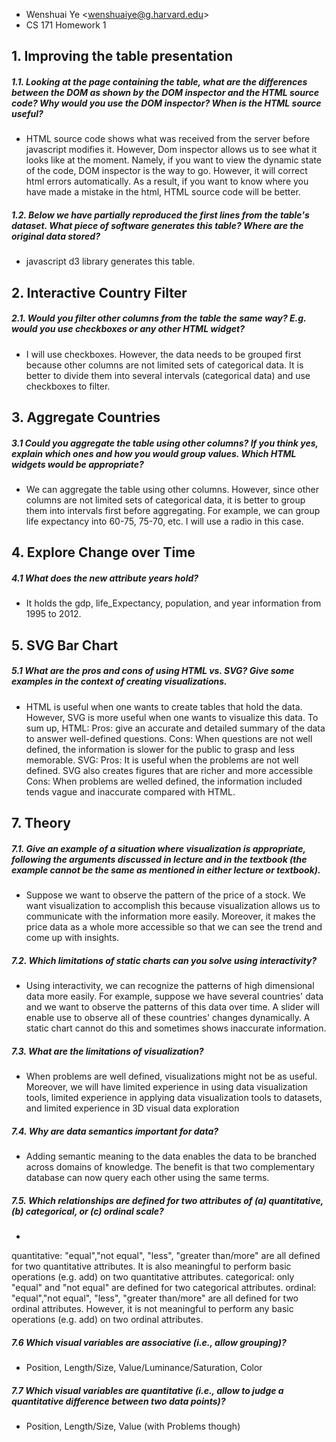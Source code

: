 * Wenshuai Ye \<wenshuaiye@g.harvard.edu\>
* CS 171 Homework 1

## 1. Improving the table presentation

##### 1.1. Looking at the page containing the table, what are the differences between the DOM as shown by the DOM inspector and the HTML source code? Why would you use the DOM inspector? When is the HTML source useful?

* HTML source code shows what was received from the server before javascript modifies it. However, Dom inspector allows us to see what it looks like at the moment. Namely, if you want to view the dynamic state of the code, DOM inspector is the way to go. However, it will correct html errors automatically. As a result, if you want to know where you have made a mistake in the html, HTML source code will be better.

##### 1.2. Below we have partially reproduced the first lines from the table's dataset. What piece of software generates this table? Where are the original data stored?

* javascript d3 library generates this table.


## 2. Interactive Country Filter

##### 2.1. Would you filter other columns from the table the same way? E.g. would you use checkboxes or any other HTML widget?

* I will use checkboxes. However, the data needs to be grouped first because other columns are not limited sets of categorical data. It is better to divide them into several intervals (categorical data) and use checkboxes to filter.

## 3. Aggregate Countries

##### 3.1 Could you aggregate the table using other columns? If you think yes, explain which ones and how you would group values. Which HTML widgets would be appropriate?

* We can aggregate the table using other columns. However, since other columns are not limited sets of categorical data, it is better to group them into intervals first before aggregating. For example, we can group life expectancy into 60-75, 75-70, etc. I will use a radio in this case.

## 4. Explore Change over Time

##### 4.1 What does the new attribute years hold?

* It holds the gdp, life_Expectancy, population, and year information from 1995 to 2012.

## 5. SVG Bar Chart

##### 5.1 What are the pros and cons of using HTML vs. SVG? Give some examples in the context of creating visualizations.

* HTML is useful when one wants to create tables that hold the data. However, SVG is more useful when one wants to visualize this data. To sum up,
HTML:
	Pros: give an accurate and detailed summary of the data to answer well-defined questions.
	Cons: When questions are not well defined, the information is slower for the public to grasp and less memorable.
SVG:
	Pros: It is useful when the problems are not well defined. SVG also creates figures that are richer and more 	      accessible
	Cons: When problems are welled defined, the information included tends vague and inaccurate compared with HTML.

## 7. Theory

##### 7.1. Give an example of a situation where visualization is appropriate, following the arguments discussed in lecture and in the textbook (the example cannot be the same as mentioned in either lecture or textbook).

* Suppose we want to observe the pattern of the price of a stock. We want visualization to accomplish this because visualization allows us to communicate with the information more easily. Moreover, it makes the price data as a whole more accessible so that we can see the trend and come up with insights.

##### 7.2. Which limitations of static charts can you solve using interactivity?

* Using interactivity, we can recognize the patterns of high dimensional data more easily. For example, suppose we have several countries' data and we want to observe the patterns of this data over time. A slider will enable use to observe all of these countries' changes dynamically. A static chart cannot do this and sometimes shows inaccurate information.

##### 7.3. What are the limitations of visualization?

* When problems are well defined, visualizations might not be as useful. Moreover, we will have limited experience in using data visualization tools, limited experience in applying data visualization tools to datasets, and limited experience in 3D visual data exploration

##### 7.4. Why are data semantics important for data?

* Adding semantic meaning to the data enables the data to be branched across domains of knowledge. The benefit is that two complementary database can now query each other using the same terms.

##### 7.5. Which relationships are defined for two attributes of (a) quantitative, (b) categorical, or (c) ordinal scale?

*
quantitative: "equal","not equal", "less", "greater than/more" are all defined for two quantitative attributes. It is also meaningful to perform basic operations (e.g. add) on two quantitative attributes.
categorical: only "equal" and "not equal" are defined for two categorical attributes.
ordinal: "equal","not equal", "less", "greater than/more" are all defined for two ordinal attributes. However, it is not meaningful to perform any basic operations (e.g. add) on two ordinal attributes.

##### 7.6 Which visual variables are associative (i.e., allow grouping)?

* Position, Length/Size, Value/Luminance/Saturation, Color

##### 7.7 Which visual variables are quantitative (i.e., allow to judge a quantitative difference between two data points)?

* Position, Length/Size, Value (with Problems though)
